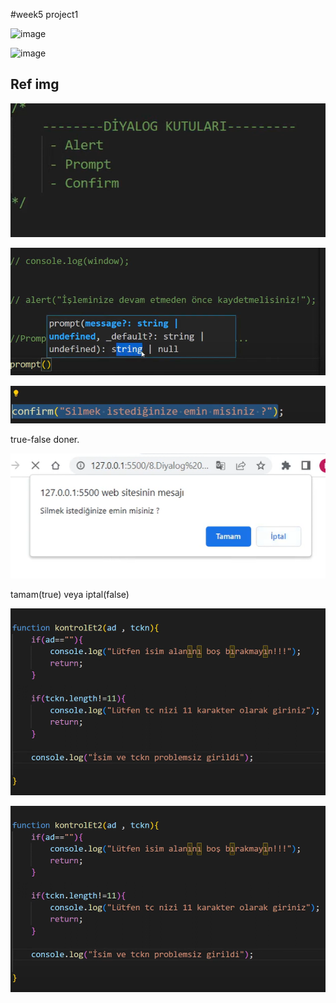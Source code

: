 #week5 project1

![image](https://github.com/user-attachments/assets/87e78c5e-ae1c-4d80-8c79-afe49b476658)

![image](https://github.com/user-attachments/assets/144741cc-8e1f-40c1-b5ea-710f32571276)


## Ref img

![diolag](image.png)

![promp](image-1.png)

![comfirm](image-2.png)

true-false doner.

![confırm2](image-3.png)

tamam(true) veya iptal(false)

![isimgirmeV2](image-4.png)

![ifif](image-5.png)
